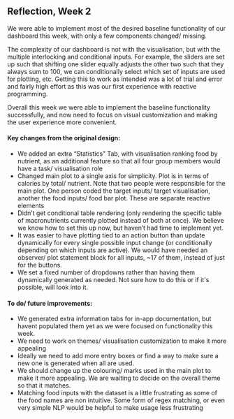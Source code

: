 ## Reflection, Week 2

We were able to implement most of the desired baseline functionality of our dashboard this week, with only a few components changed/ missing. 

The complexity of our dashboard is not with the visualisation, but with the multiple interlocking and conditional inputs. For example, the sliders are set up such that shifting one slider equally adjusts the other two such that they always sum to 100, we can conditionally select which set of inputs are used for plotting, etc. Getting this to work as intended was a lot of trial and error and fairly high effort as this was our first experience with reactive programming. 

Overall this week we were able to implement the baseline functionality successfully, and now need to focus on visual customization and making the user experience more convenient. 

#### Key changes from the original design:

* We added an extra “Statistics” Tab, with visualisation ranking food by nutrient, as an additional feature so that all four group members would have a task/ visualisation role
* Changed main plot to a single axis for simplicity. Plot is in terms of calories by total/ nutrient. Note that two people were responsible for the main plot. One person coded the target inputs/ target visualisation, another the food inputs/ food bar plot. These are separate reactive elements
* Didn’t get conditional table rendering (only rendering the specific table of macronutrients currently plotted instead of both at once). We believe we know how to set this up now, but haven’t had time to implement yet.
* It was easier to have plotting tied to an action button than update dynamically for every single possible input change (or conditionally depending on which inputs are active). We would have needed an observer/ plot statement block for all inputs,  ~17 of them, instead of just for the buttons.
* We set a fixed number of dropdowns rather than having them dynamically generated as needed. Not sure how to do this or if it's possible, will look into it.

#### To do/ future improvements:

* We generated extra information tabs for in-app documentation, but havent populated them yet as we were focused on functionality this week.
* We need to work on themes/ visualisation customization to make it more appealing
* Ideally we need to add more entry boxes or find a way to make sure a new one is generated when all are used.
* We should change up the colouring/ marks used in the main plot to make it more appealing. We are waiting to decide on the overall theme so that it matches.
* Matching food inputs with the dataset is a little frustrating as some of the food names are non intuitive. Some form of regex matching, or even very simple NLP would be helpful to make usage less frustrating
